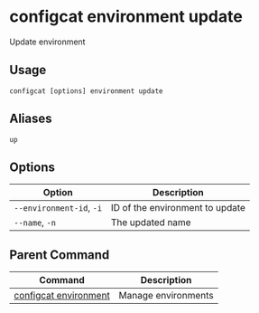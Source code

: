 # configcat environment update
Update environment
## Usage
```
configcat [options] environment update
```
## Aliases
`up`
## Options
| Option | Description |
| ------ | ----------- |
| `--environment-id`, `-i` | ID of the environment to update |
| `--name`, `-n` | The updated name |
## Parent Command
| Command | Description |
| ------ | ----------- |
| [configcat environment](configcat-environment.md) | Manage environments |
